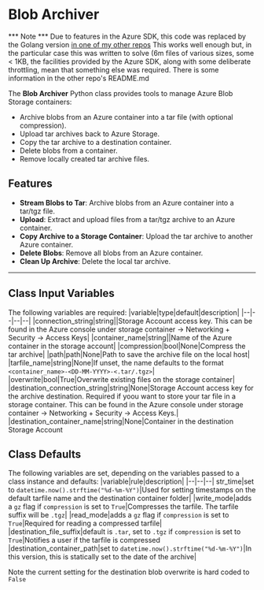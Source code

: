 # Blob Archiver
*** Note ***
Due to features in the Azure SDK, this code was replaced by the Golang version [in one of my other repos](https://github.com/mumbley/asma-async)
This works well enough but, in the particular case this was written to solve (6m files of various sizes, some < 1KB, the facilities provided by the Azure SDK, along with some deliberate throttling, mean that something else was required. There is some information in the other repo's README.md

The **Blob Archiver** Python class provides tools to manage Azure Blob Storage containers:
- Archive blobs from an Azure container into a tar file (with optional compression).
- Upload tar archives back to Azure Storage.
- Copy the tar archive to a destination container.
- Delete blobs from a container.
- Remove locally created tar archive files.
## Features

-  **Stream Blobs to Tar**: Archive blobs from an Azure container into a tar/tgz file.
-  **Upload**: Extract and upload files from a tar/tgz archive to an Azure container.
-  **Copy Archive to a Storage Container**: Upload the tar archive to another Azure container.
-  **Delete Blobs**: Remove all blobs from an Azure container.
-  **Clean Up Archive**: Delete the local tar archive.
---
## Class Input Variables
The following variables are required:
|variable|type|default|description|
|--|--|--|--|
|connection_string|string||Storage Account access key. This can be found in the Azure console under storage container -> Networking + Security -> Access Keys|
|container_name|string||Name of the Azure container in the storage account|
|compression|bool|None|Compress the tar archive|
|path|path|None|Path to save the archive file on the local host|
|tarfile_name|string|None|If unset, the name defaults to the format `<container_name>-<DD-MM-YYYY>-<.tar/.tgz>`|
 |overwrite|bool|True|Overwrite existing files on the storage container|
 |destination_connection_string|string|None|Storage Account access key for the archive destination. Required if yoou want to store your tar file in a storage container. This can be found in the Azure console under storage container -> Networking + Security -> Access Keys.|
|destination_container_name|string|None|Container in the destination Storage Account

## Class Defaults
The following variables are set, depending on the variables passed to a class instance and defaults:
|variable|rule|description|
|--|--|--|
str_time|set to `datetime.now().strftime("%d-%m-%Y")`|Used for setting timestamps on the default tarfile name and the destination container folder|
|write_mode|adds a `gz` flag if `compression` is set to `True`|Compresses the tarfile. The tarfile suffix will be `.tgz`|
|read_mode|adds a `gz` flag if `compression` is set to `True`|Required for reading a compressed tarfile|
|destination_file_suffix|default is `.tar`, set to `.tgz` if `compression` is set to `True`|Notifies a user if the tarfile is compressed
|destination_container_path|set to `datetime.now().strftime("%d-%m-%Y")`|In this version, this is statically set to the date of the archive|

Note the current setting for the destination blob overwrite is hard coded to `False`

